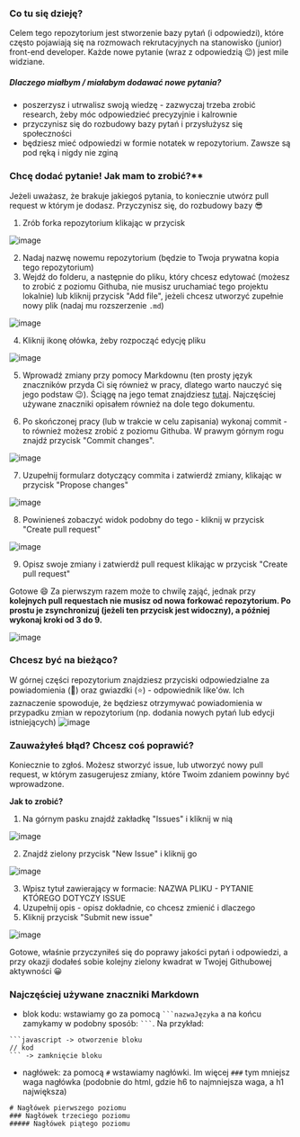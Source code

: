 ### Co tu się dzieję?
Celem tego repozytorium jest stworzenie bazy pytań (i odpowiedzi), które często pojawiają się na rozmowach rekrutacyjnych na stanowisko (junior) front-end developer. Każde nowe pytanie (wraz z odpowiedzią 😉) jest mile widziane.

##### Dlaczego miałbym / miałabym dodawać nowe pytania?
- poszerzysz i utrwalisz swoją wiedzę - zazwyczaj trzeba zrobić research, żeby móc odpowiedzieć precyzyjnie i kalrownie
- przyczynisz się do rozbudowy bazy pytań i przysłużysz się społeczności
- będziesz mieć odpowiedzi w formie notatek w repozytorium. Zawsze są pod ręką i nigdy nie zginą

### Chcę dodać pytanie! Jak mam to zrobić?**

Jeżeli uważasz, że brakuje jakiegoś pytania, to koniecznie utwórz pull request w którym je dodasz. Przyczynisz się, do rozbudowy bazy 😎

1. Zrób forka repozytorium klikając w przycisk

![image](https://github.com/Centmsn/tech-check-questions/assets/65851661/885b43bd-623a-474c-b9fe-55f718d26cc8)

2. Nadaj nazwę nowemu repozytorium (będzie to Twoja prywatna kopia tego repozytorium)
3. Wejdź do folderu, a następnie do pliku, który chcesz edytować (możesz to zrobić z poziomu Githuba, nie musisz uruchamiać tego projektu lokalnie)
   lub kliknij przycisk "Add file", jeżeli chcesz utworzyć zupełnie nowy plik (nadaj mu rozszerzenie `.md`)

![image](https://github.com/Centmsn/tech-check-questions/assets/65851661/ced9e115-0be8-4c09-8279-8354e910c5df)

4. Kliknij ikonę ołówka, żeby rozpocząć edycję pliku

![image](https://github.com/Centmsn/tech-check-questions/assets/65851661/f2fda5e7-785a-4b6b-8e70-85d3e1dd96e2)

5. Wprowadź zmiany przy pomocy Markdownu (ten prosty język znaczników przyda Ci się również w pracy, dlatego warto
   nauczyć się jego podstaw 😉). Ściągę na jego temat znajdziesz [tutaj](https://github.com/adam-p/markdown-here/wiki/Markdown-Cheatsheet).
   Najczęściej używane znaczniki opisałem również na dole tego dokumentu.

6. Po skończonej pracy (lub w trakcie w celu zapisania) wykonaj commit - to również możesz zrobić z poziomu Githuba. W prawym górnym rogu znajdź przycisk "Commit changes".

![image](https://github.com/Centmsn/tech-check-questions/assets/65851661/f1f90748-ac82-45de-89ea-f06aaa0af332)

7. Uzupełnij formularz dotyczący commita i zatwierdź zmiany, klikając w przycisk "Propose changes"

![image](https://github.com/Centmsn/tech-check-questions/assets/65851661/dbe2a7ba-0205-4c11-940a-eb243a8a6da9)

8. Powinieneś zobaczyć widok podobny do tego - kliknij w przycisk "Create pull request"

![image](https://github.com/Centmsn/tech-check-questions/assets/65851661/8d6f9048-775a-4f02-8da1-378043b20abd)

9. Opisz swoje zmiany i zatwierdź pull request klikając w przycisk "Create pull request"

Gotowe 😄
Za pierwszym razem może to chwilę zająć, jednak przy **kolejnych pull requestach nie musisz od nowa forkować repozytorium. Po prostu je zsynchronizuj (jeżeli ten przycisk jest widoczny), a później wykonaj kroki
od 3 do 9.**

![image](https://github.com/Centmsn/tech-check-questions/assets/65851661/806ddc4f-6738-434b-a6c2-e3f42166bc9b)

### Chcesz być na bieżąco?

W górnej części repozytorium znajdziesz przyciski odpowiedzialne za powiadomienia (🔔) oraz gwiazdki (⭐) - odpowiednik like'ów. Ich zaznaczenie spowoduje, że będziesz otrzymywać powiadomienia
w przypadku zmian w repozytorium (np. dodania nowych pytań lub edycji istniejących)
![image](https://github.com/Centmsn/tech-check-questions/assets/65851661/4122a008-a50a-46d4-a401-164148185724)

### Zauważyłeś błąd? Chcesz coś poprawić?

Koniecznie to zgłoś. Możesz stworzyć issue, lub utworzyć nowy pull request, w którym zasugerujesz zmiany, które Twoim zdaniem powinny być wprowadzone.

__Jak to zrobić?__
1. Na górnym pasku znajdź zakładkę "Issues" i kliknij w nią
   
![image](https://github.com/Centmsn/tech-check-questions/assets/65851661/342d0a7d-56a3-401a-9898-fd67b955302b)

2. Znajdź zielony przycisk "New Issue" i kliknij go

![image](https://github.com/Centmsn/tech-check-questions/assets/65851661/8530844f-c441-4657-a3a5-edc433fe1e2f)

3. Wpisz tytuł zawierający w formacie: NAZWA PLIKU - PYTANIE KTÓREGO DOTYCZY ISSUE
4. Uzupełnij opis - opisz dokładnie, co chcesz zmienić i dlaczego
5. Kliknij przycisk "Submit new issue"

![image](https://github.com/Centmsn/tech-check-questions/assets/65851661/98743c6d-b38e-4c7c-abab-0dbe6287e036)


Gotowe, właśnie przyczyniłeś się do poprawy jakości pytań i odpowiedzi, a przy okazji dodałeś sobie kolejny zielony kwadrat w Twojej Githubowej aktywności 😀


### Najczęściej używane znaczniki Markdown
- blok kodu: wstawiamy go za pomocą <code>```nazwaJęzyka</code> a na końcu zamykamy w podobny sposób: <code>\`\`\`</code>. Na przykład:
```
```javascript -> otworzenie bloku
// kod
``` -> zamknięcie bloku
```

- nagłówek: za pomocą <code>#</code> wstawiamy nagłówki. Im więcej <code>###</code> tym mniejsz waga nagłówka (podobnie do html, gdzie h6 to najmniejsza waga, a h1 największa)
```
# Nagłówek pierwszego poziomu
### Nagłówek trzeciego poziomu
##### Nagłówek piątego poziomu
```
